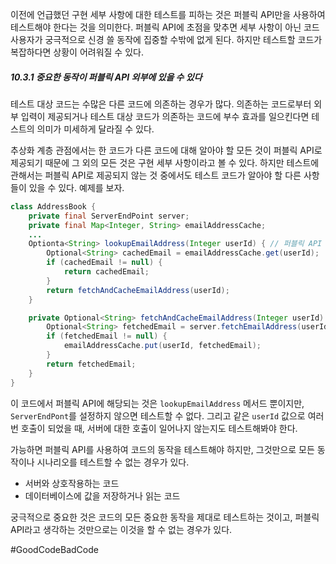 이전에 언급했던 구현 세부 사항에 대한 테스트를 피하는 것은 퍼블릭 API만을 사용하여 테스트해야 한다는 것을 의미한다. 퍼블릭 API에 초점을 맞추면 세부 사항이 아닌 코드 사용자가 궁극적으로 신경 쓸 동작에 집중할 수밖에 없게 된다. 하지만 테스트할 코드가 복잡하다면 상황이 어려워질 수 있다.
##### 10.3.1 중요한 동작이 퍼블릭 API 외부에 있을 수 있다
테스트 대상 코드는 수많은 다른 코드에 의존하는 경우가 많다. 의존하는 코드로부터 외부 입력이 제공되거나 테스트 대상 코드가 의존하는 코드에 부수 효과를 일으킨다면 테스트의 의미가 미세하게 달라질 수 있다.

추상화 계층 관점에서는 한 코드가 다른 코드에 대해 알아야 할 모든 것이 퍼블릭 API로 제공되기 때문에 그 외의 모든 것은 구현 세부 사항이라고 볼 수 있다. 하지만 테스트에 관해서는 퍼블릭 API로 제공되지 않는 것 중에서도 테스트 코드가 알아야 할 다른 사항들이 있을 수 있다. 예제를 보자.
```java
class AddressBook {
	private final ServerEndPoint server;
	private final Map<Integer, String> emailAddressCache;
	...
	Optionta<String> lookupEmailAddress(Integer userId) { // 퍼블릭 API
		Optional<String> cachedEmail = emailAddressCache.get(userId);
		if (cachedEmail != null) {
			return cachedEmail;
		}
		return fetchAndCacheEmailAddress(userId);
	}

	private Optional<String> fetchAndCacheEmailAddress(Integer userId) {
		Optional<String> fetchedEmail = server.fetchEmailAddress(userId);
		if (fetchedEmail != null) {
			emailAddressCache.put(userId, fetchedEmail);
		}
		return fetchedEmail;
	}
}
```
이 코드에서 퍼블릭 API에 해당되는 것은 `lookupEmailAddress` 메서드 뿐이지만, `ServerEndPont`를 설정하지 않으면 테스트할 수 없다. 그리고 같은 `userId` 값으로 여러 번 호출이 되었을 때, 서버에 대한 호출이 일어나지 않는지도 테스트해봐야 한다.

가능하면 퍼블릭 API를 사용하여 코드의 동작을 테스트해야 하지만, 그것만으로 모든 동작이나 시나리오를 테스트할 수 없는 경우가 있다.
- 서버와 상호작용하는 코드
- 데이터베이스에 값을 저장하거나 읽는 코드

궁극적으로 중요한 것은 코드의 모든 중요한 동작을 제대로 테스트하는 것이고, 퍼블릭 API라고 생각하는 것만으로는 이것을 할 수 없는 경우가 있다.

#GoodCodeBadCode 